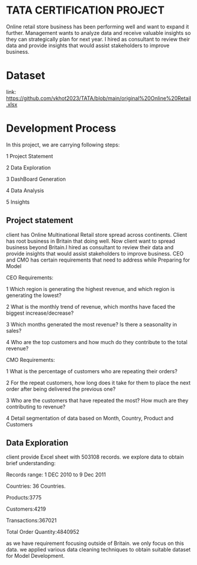 # TATA CERTIFICATION PROJECT

Online retail store business has been performing well and want to expand it further.
Management wants to analyze data and receive valuable insights so they can strategically plan for next year.
I hired as consultant to review their data and provide insights that would assist stakeholders to improve business. 

# Dataset
link:  https://github.com/vkhot2023/TATA/blob/main/original%20Online%20Retail.xlsx

# Development Process
In this project, we are carrying following steps:

1 Project Statement

2 Data Exploration

3 DashBoard Generation

4 Data Analysis

5 Insights

## Project statement

client has Online Multinational Retail store spread across continents. Client has root business in Britain that doing well. Now client want to spread business beyond Britain.I hired as consultant to review their data and provide insights that would assist stakeholders to improve business. CEO and CMO has certain requirements that need to address while Preparing for Model

CEO Requirements:

1 Which region is generating the highest revenue, and which region is generating the lowest?

2 What is the monthly trend of revenue, which months have faced the biggest increase/decrease? 

3 Which months generated the most revenue? Is there a seasonality in sales? 

4 Who are the top customers and how much do they contribute to the total revenue?

CMO Requirements:

1 What is the percentage of customers who are repeating their orders?

2 For the repeat customers, how long does it take for them to place the next order after being delivered the previous one?

3 Who are the customers that have repeated the most? How much are they contributing to revenue? 

4 Detail segmentation of data based on Month, Country, Product and Customers

## Data Exploration

client provide Excel sheet with 503108 records. we explore data to obtain brief understanding:

Records range: 1 DEC 2010 to 9 Dec 2011

Countries: 36 Countries. 

Products:3775 

Customers:4219

Transactions:367021

Total Order Quantity:4840952

as we have requirement focusing outside of Britain. we only focus on this data. we applied various data cleaning techniques to obtain suitable dataset for Model Development.

